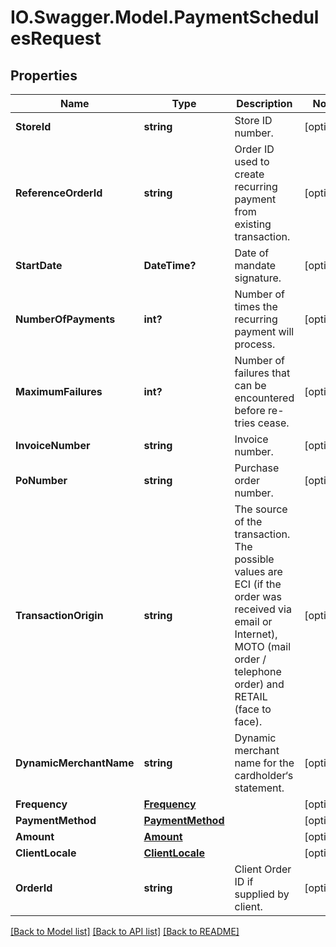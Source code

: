 # IO.Swagger.Model.PaymentSchedulesRequest
## Properties

Name | Type | Description | Notes
------------ | ------------- | ------------- | -------------
**StoreId** | **string** | Store ID number. | [optional] 
**ReferenceOrderId** | **string** | Order ID used to create recurring payment from existing transaction. | [optional] 
**StartDate** | **DateTime?** | Date of mandate signature. | [optional] 
**NumberOfPayments** | **int?** | Number of times the recurring payment will process. | [optional] 
**MaximumFailures** | **int?** | Number of failures that can be encountered before re-tries cease. | [optional] 
**InvoiceNumber** | **string** | Invoice number. | [optional] 
**PoNumber** | **string** | Purchase order number. | [optional] 
**TransactionOrigin** | **string** | The source of the transaction. The possible values are ECI (if the order was received via email or Internet), MOTO (mail order / telephone order) and RETAIL (face to face). | [optional] 
**DynamicMerchantName** | **string** | Dynamic merchant name for the cardholder‘s statement. | [optional] 
**Frequency** | [**Frequency**](Frequency.md) |  | [optional] 
**PaymentMethod** | [**PaymentMethod**](PaymentMethod.md) |  | [optional] 
**Amount** | [**Amount**](Amount.md) |  | [optional] 
**ClientLocale** | [**ClientLocale**](ClientLocale.md) |  | [optional] 
**OrderId** | **string** | Client Order ID if supplied by client. | [optional] 

[[Back to Model list]](../README.md#documentation-for-models) [[Back to API list]](../README.md#documentation-for-api-endpoints) [[Back to README]](../README.md)


